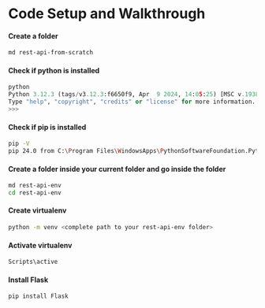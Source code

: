 
# Code Setup and Walkthrough

#### Create a folder 
```bash
md rest-api-from-scratch
```

#### Check if python is installed
```python
python
Python 3.12.3 (tags/v3.12.3:f6650f9, Apr  9 2024, 14:05:25) [MSC v.1938 64 bit (AMD64)] on win32
Type "help", "copyright", "credits" or "license" for more information.
>>>
```

#### Check if pip is installed
``` bash
pip -V
pip 24.0 from C:\Program Files\WindowsApps\PythonSoftwareFoundation.Python.3.12_3.12.1264.0_x64__qbz5n2kfra8p0\Lib\site-packages\pip (python 3.12)
```

#### Create a folder inside your current folder and go inside the folder
```bash
md rest-api-env
cd rest-api-env
```

#### Create virtualenv
```bash
python -m venv <complete path to your rest-api-env folder>
```

#### Activate virtualenv
```bash
Scripts\active
```

#### Install Flask
``` bash
pip install Flask
```

